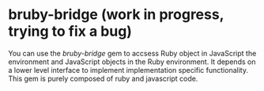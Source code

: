 # bruby-bridge (work in progress, trying to fix a bug)
You can use the *bruby-bridge* gem to accsess Ruby object in JavaScript the environment and JavaScript objects in the Ruby environment. It depends on a lower level interface to implement implementation specific functionality. This gem is purely composed of ruby and javascript code.
